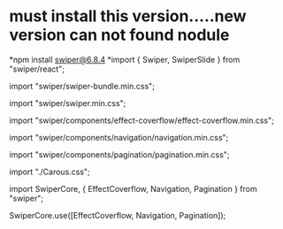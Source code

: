 # must install this version.....new version can not found nodule
*npm install swiper@6.8.4
*import { Swiper, SwiperSlide } from "swiper/react";

import "swiper/swiper-bundle.min.css";

import "swiper/swiper.min.css";

import "swiper/components/effect-coverflow/effect-coverflow.min.css";

import "swiper/components/navigation/navigation.min.css";

import "swiper/components/pagination/pagination.min.css";

import "./Carous.css";

import SwiperCore, { EffectCoverflow, Navigation, Pagination } from "swiper";

SwiperCore.use([EffectCoverflow, Navigation, Pagination]);
